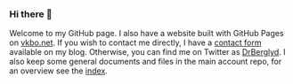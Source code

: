 ### Hi there 👋

Welcome to my GitHub page.
I also have a website built with GitHub Pages on [vkbo.net](https://vkbo.net/).
If you wish to contact me directly, I have a [contact form](https://berglyd.net/contact-me/) available on my blog.
Otherwise, you can find me on Twitter as [DrBerglyd](https://twitter.com/DrBerglyd).
I also keep some general documents and files in the main account repo, for an overview see the [index](https://github.com/vkbo/vkbo/blob/main/index.md).
